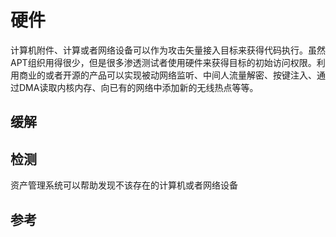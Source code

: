 # 硬件

计算机附件、计算或者网络设备可以作为攻击矢量接入目标来获得代码执行。虽然APT组织用得很少，但是很多渗透测试者使用硬件来获得目标的初始访问权限。利用商业的或者开源的产品可以实现被动网络监听、中间人流量解密、按键注入、通过DMA读取内核内存、向已有的网络中添加新的无线热点等等。

## 缓解

## 检测

资产管理系统可以帮助发现不该存在的计算机或者网络设备

## 参考



